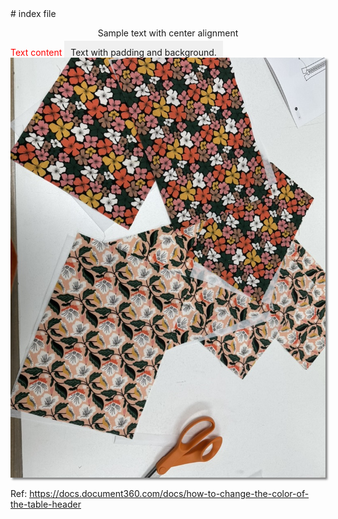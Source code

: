 <link rel="stylesheet" href="styles.css">
# index file

<p style="text-align:center;">Sample text with center alignment</p>


<span style="color:red">
Text content
</span>

<span style="padding:10px;background-color:#f0f0f0"> 
Text with padding and background.
</span>

<img src="images/zip-pouch-1.jpeg" alt="Alt text" style="box-shadow: 3px 3px 3px gray;">

Ref: https://docs.document360.com/docs/how-to-change-the-color-of-the-table-header

